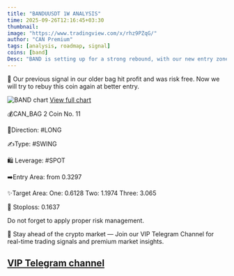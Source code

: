 ```yaml
---
title: "BANDUUSDT 1W ANALYSIS"
time: 2025-09-26T12:16:45+03:30
thumbnail:
image: "https://www.tradingview.com/x/rhz9PZqG/"
author: "CAN Premium"
tags: [analysis, roadmap, signal]
coins: [band]
Desc: "BAND is setting up for a strong rebound, with our new entry zone offering a chance to turn this coin into a profitable long swing once again."
---
```


📣 Our previous signal in our older bag hit profit and was risk free. Now we will try to rebuy this coin again at better entry. 

![BAND chart](https://www.tradingview.com/x/rhz9PZqG/)
[View full chart](https://www.tradingview.com/x/rhz9PZqG/)

💰CAN_BAG 2 Coin No. 11

🔼Direction: #LONG

✍️Type: #SWING

🛍 Leverage: #SPOT

➡️Entry Area: from 0.3297

✨Target Area: 
One: 0.6128
Two: 1.1974
Three: 3.065

🔴 Stoploss: 0.1637

Do not forget to apply proper risk management.

🔔 Stay ahead of the crypto market — Join our VIP Telegram Channel for real-time trading signals and premium market insights.

[VIP Telegram channel](https://t.me/+2znhsiCGpI81MzQ0)
---